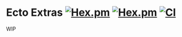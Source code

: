 # Ecto Extras [![Hex.pm](https://img.shields.io/hexpm/v/ecto_extras.svg)](https://hex.pm/packages/ecto_extras) [![Hex.pm](https://img.shields.io/hexpm/l/ecto_extras.svg)](https://github.com/pawurb/ecto_extras/blob/master/LICENSE) [![CI](https://github.com/pawurb/ecto_extras/workflows/CI/badge.svg)](https://github.com/pawurb/ecto_extras/actions)

WIP

